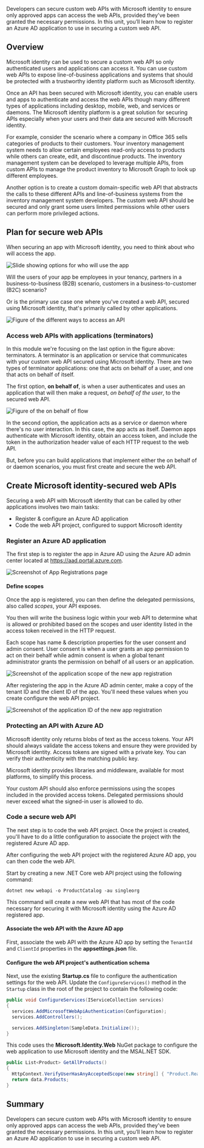 Developers can secure custom web APIs with Microsoft identity to ensure only approved apps can access the web APIs, provided they've been granted the necessary permissions. In this unit, you’ll learn how to register an Azure AD application to use in securing a custom web API.

## Overview

Microsoft identity can be used to secure a custom web API so only authenticated users and applications can access it. You can use custom web APIs to expose line-of-business applications and systems that should be protected with a trustworthy identity platform such as Microsoft identity.

Once an API has been secured with Microsoft identity, you can enable users and apps to authenticate and access the web APIs though many different types of applications including desktop, mobile, web, and services or daemons. The Microsoft identity platform is a great solution for securing APIs especially when your users and their data are secured with Microsoft identity.

For example, consider the scenario where a company in Office 365 sells categories of products to their customers. Your inventory management system needs to allow certain employees read-only access to products while others can create, edit, and discontinue products. The inventory management system can be developed to leverage multiple APIs, from custom APIs to manage the product inventory to Microsoft Graph to look up different employees.

Another option is to create a custom domain-specific web API that abstracts the calls to these different APIs and line-of-business systems from the inventory management system developers. The custom web API should be secured and only grant some users limited permissions while other users can perform more privileged actions.

## Plan for secure web APIs

When securing an app with Microsoft identity, you need to think about who will access the app.

![Slide showing options for who will use the app](../media/02-who-uses-api.png)

Will the users of your app be employees in your tenancy, partners in a business-to-business (B2B) scenario, customers in a business-to-customer (B2C) scenario?

Or is the primary use case one where you've created a web API, secured using Microsoft identity, that's primarily called by other applications.

![Figure of the different ways to access an API](../media/02-secure-api-01.png)

### Access web APIs with applications (terminators)

In this module we're focusing on the last option in the figure above: terminators. A terminator is an application or service that communicates with your custom web API secured using Microsoft identity. There are two types of terminator applications: one that acts on behalf of a user, and one that acts on behalf of itself.

The first option, **on behalf of**, is when a user authenticates and uses an application that will then make a request, *on behalf of the user*, to the secured web API.

![Figure of the on behalf of flow](../media/02-on-behalf-of-flow.png)

In the second option, the application acts as a service or daemon where there's no user interaction. In this case, the app acts as itself. Daemon apps authenticate with Microsoft identity, obtain an access token, and include the token in the authorization header value of each HTTP request to the web API.

But, before you can build applications that implement either the on behalf of or daemon scenarios, you must first create and secure the web API.

## Create Microsoft identity-secured web APIs

Securing a web API with Microsoft identity that can be called by other applications involves two main tasks:

- Register & configure an Azure AD application
- Code the web API project, configured to support Microsoft identity

### Register an Azure AD application

The first step is to register the app in Azure AD using the Azure AD admin center located at https://aad.portal.azure.com.

![Screenshot of App Registrations page](../media/azure-ad-portal-new-app-00.png)

#### Define scopes

Once the app is registered, you can then define the delegated permissions, also called *scopes*, your API exposes.

You then will write the business logic within your web API to determine what is allowed or prohibited based on the scopes and user identity listed in the access token received in the HTTP request.

Each scope has name & description properties for the user consent and admin consent. User consent is when a user grants an app permission to act on their behalf while admin consent is when a global tenant administrator grants the permission on behalf of all users or an application.

![Screenshot of the application scope of the new app registration](../media/03-azure-ad-portal-new-app-add-scope.png)

After registering the app in the Azure AD admin center, make a copy of the tenant ID and the client ID of the app. You'll need these values when you create configure the web API project.

![Screenshot of the application ID of the new app registration](../media/03-azure-ad-portal-new-app-details.png)

### Protecting an API with Azure AD

Microsoft identity only returns blobs of text as the access tokens. Your API should always validate the access tokens and ensure they were provided by Microsoft identity. Access tokens are signed with a private key. You can verify their authenticity with the matching public key.

Microsoft identity provides libraries and middleware, available for most platforms, to simplify this process.

Your custom API should also enforce permissions using the scopes included in the provided access tokens. Delegated permissions should never exceed what the signed-in user is allowed to do.

### Code a secure web API

The next step is to code the web API project. Once the project is created, you'll have to do a little configuration to associate the project with the registered Azure AD app.

After configuring the web API project with the registered Azure AD app, you can then code the web API.

Start by creating a new .NET Core web API project using the following command:

```console
dotnet new webapi -o ProductCatalog -au singleorg
```

This command will create a new web API that has most of the code necessary for securing it with Microsoft identity using the Azure AD registered app.

#### Associate the web API with the Azure AD app

First, associate the web API with the Azure AD app by setting the `TenantId` and `ClientId` properties in the **appsettings.json** file.

#### Configure the web API project's authentication schema

Next, use the existing **Startup.cs** file to configure the authentication settings for the web API. Update the `ConfigureServices()` method in the `Startup` class in the root of the project to contain the following code:

```csharp
public void ConfigureServices(IServiceCollection services)
{
  services.AddMicrosoftWebApiAuthentication(Configuration);
  services.AddControllers();

  services.AddSingleton(SampleData.Initialize());
}
```

This code uses the **Microsoft.Identity.Web** NuGet package to configure the web application to use Microsoft identity and the MSAL.NET SDK.

```csharp
public List<Product> GetAllProducts()
{
  HttpContext.VerifyUserHasAnyAcceptedScope(new string[] { "Product.Read" });
  return data.Products;
}
```

## Summary

Developers can secure custom web APIs with Microsoft identity to ensure only approved apps can access the web APIs, provided they've been granted the necessary permissions. In this unit, you’ll learn how to register an Azure AD application to use in securing a custom web API.
